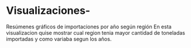 # Visualizaciones-
Resúmenes gráficos de importaciones por año según región
En esta visualizacion quise mostrar cual region tenia mayor cantidad de toneladas importadas y como variaba segun los años. 
